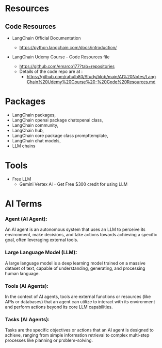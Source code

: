 # Resources
## Code Resources
- LangChain Official Documentation
  - https://python.langchain.com/docs/introduction/
    
- LangChain Udemy Course - Code Resources file
  - https://github.com/emarco177?tab=repositories
  - Details of the code repo are at :
      - https://github.com/rahulb80/Study/blob/main/AI%20Notes/LangChain%20Udemy%20Course%20-%20Code%20Resources.md
    
# Packages
- LangChain packages,
- LangChain openai package chatopenai class,
- LangChain community,
- LangChain hub,
- LangChain core package class prompttemplate,
- LangChain chat models,
- LLM chains

# Tools 
- Free LLM
  - Gemini Vertex AI - Get Free $300 credit for using LLM
  
 
# AI Terms
### Agent (AI Agent): 
  An AI agent is an autonomous system that uses an LLM to perceive its environment, make decisions, and take actions towards achieving a specific goal, often leveraging external tools.
### Large Language Model (LLM): 
  A large language model is a deep learning model trained on a massive dataset of text, capable of understanding, generating, and processing human language.
### Tools (AI Agents): 
  In the context of AI agents, tools are external functions or resources (like APIs or databases) that an agent can utilize to interact with its environment and perform actions beyond its core LLM capabilities.
### Tasks (AI Agents): 
  Tasks are the specific objectives or actions that an AI agent is designed to achieve, ranging from simple information retrieval to complex multi-step processes like planning or problem-solving.
